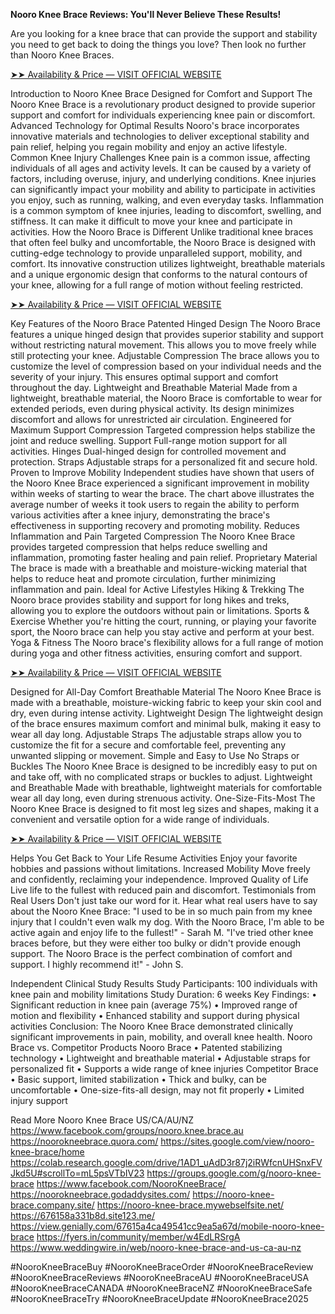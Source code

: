 **Nooro Knee Brace Reviews: You'll Never Believe These Results!**

Are you looking for a knee brace that can provide the support and stability you need to get back to doing the things you love? Then look no further than Nooro Knee Braces.

[➤➤ Availability & Price — VISIT OFFICIAL WEBSITE](https://www.healthtruenews.com/get_nooro-knee-brace)


Introduction to Nooro Knee Brace
Designed for Comfort and Support
The Nooro Knee Brace is a revolutionary product designed to provide superior support and comfort for individuals experiencing knee pain or discomfort.
Advanced Technology for Optimal Results
Nooro's brace incorporates innovative materials and technologies to deliver exceptional stability and pain relief, helping you regain mobility and enjoy an active lifestyle.
Common Knee Injury Challenges
Knee pain is a common issue, affecting individuals of all ages and activity levels. It can be caused by a variety of factors, including overuse, injury, and underlying conditions.
Knee injuries can significantly impact your mobility and ability to participate in activities you enjoy, such as running, walking, and even everyday tasks.
Inflammation is a common symptom of knee injuries, leading to discomfort, swelling, and stiffness. It can make it difficult to move your knee and participate in activities.
How the Nooro Brace is Different
Unlike traditional knee braces that often feel bulky and uncomfortable, the Nooro Brace is designed with cutting-edge technology to provide unparalleled support, mobility, and comfort.
Its innovative construction utilizes lightweight, breathable materials and a unique ergonomic design that conforms to the natural contours of your knee, allowing for a full range of motion without feeling restricted.

[➤➤ Availability & Price — VISIT OFFICIAL WEBSITE](https://www.healthtruenews.com/get_nooro-knee-brace)


Key Features of the Nooro Brace
Patented Hinged Design
The Nooro Brace features a unique hinged design that provides superior stability and support without restricting natural movement. This allows you to move freely while still protecting your knee.
Adjustable Compression
The brace allows you to customize the level of compression based on your individual needs and the severity of your injury. This ensures optimal support and comfort throughout the day.
Lightweight and Breathable Material
Made from a lightweight, breathable material, the Nooro Brace is comfortable to wear for extended periods, even during physical activity. Its design minimizes discomfort and allows for unrestricted air circulation.
Engineered for Maximum Support
Compression
Targeted compression helps stabilize the joint and reduce swelling.
Support
Full-range motion support for all activities.
Hinges
Dual-hinged design for controlled movement and protection.
Straps
Adjustable straps for a personalized fit and secure hold.
Proven to Improve Mobility
Independent studies have shown that users of the Nooro Knee Brace experienced a significant improvement in mobility within weeks of starting to wear the brace. The chart above illustrates the average number of weeks it took users to regain the ability to perform various activities after a knee injury, demonstrating the brace's effectiveness in supporting recovery and promoting mobility.
Reduces Inflammation and Pain
Targeted Compression
The Nooro Knee Brace provides targeted compression that helps reduce swelling and inflammation, promoting faster healing and pain relief.
Proprietary Material
The brace is made with a breathable and moisture-wicking material that helps to reduce heat and promote circulation, further minimizing inflammation and pain.
Ideal for Active Lifestyles
Hiking & Trekking
The Nooro brace provides stability and support for long hikes and treks, allowing you to explore the outdoors without pain or limitations.
Sports & Exercise
Whether you're hitting the court, running, or playing your favorite sport, the Nooro brace can help you stay active and perform at your best.
Yoga & Fitness
The Nooro brace's flexibility allows for a full range of motion during yoga and other fitness activities, ensuring comfort and support.

[➤➤ Availability & Price — VISIT OFFICIAL WEBSITE](https://www.healthtruenews.com/get_nooro-knee-brace)


Designed for All-Day Comfort
Breathable Material
The Nooro Knee Brace is made with a breathable, moisture-wicking fabric to keep your skin cool and dry, even during intense activity.
Lightweight Design
The lightweight design of the brace ensures maximum comfort and minimal bulk, making it easy to wear all day long.
Adjustable Straps
The adjustable straps allow you to customize the fit for a secure and comfortable feel, preventing any unwanted slipping or movement.
Simple and Easy to Use
No Straps or Buckles
The Nooro Knee Brace is designed to be incredibly easy to put on and take off, with no complicated straps or buckles to adjust.
Lightweight and Breathable
Made with breathable, lightweight materials for comfortable wear all day long, even during strenuous activity.
One-Size-Fits-Most
The Nooro Knee Brace is designed to fit most leg sizes and shapes, making it a convenient and versatile option for a wide range of individuals.

[➤➤ Availability & Price — VISIT OFFICIAL WEBSITE](https://www.healthtruenews.com/get_nooro-knee-brace)


Helps You Get Back to Your Life
Resume Activities
Enjoy your favorite hobbies and passions without limitations.
Increased Mobility
Move freely and confidently, reclaiming your independence.
Improved Quality of Life
Live life to the fullest with reduced pain and discomfort.
Testimonials from Real Users
Don't just take our word for it. Hear what real users have to say about the Nooro Knee Brace:
"I used to be in so much pain from my knee injury that I couldn't even walk my dog. With the Nooro Brace, I'm able to be active again and enjoy life to the fullest!" - Sarah M.
"I've tried other knee braces before, but they were either too bulky or didn't provide enough support. The Nooro Brace is the perfect combination of comfort and support. I highly recommend it!" - John S.

Independent Clinical Study Results
Study Participants:	100 individuals with knee pain and mobility limitations
Study Duration:	6 weeks
Key Findings:	•	Significant reduction in knee pain (average 75%)
•	Improved range of motion and flexibility
•	Enhanced stability and support during physical activities
Conclusion:	The Nooro Knee Brace demonstrated clinically significant improvements in pain, mobility, and overall knee health.
Nooro Brace vs. Competitor Products
Nooro Brace
•	Patented stabilizing technology
•	Lightweight and breathable material
•	Adjustable straps for personalized fit
•	Supports a wide range of knee injuries
Competitor Brace
•	Basic support, limited stabilization
•	Thick and bulky, can be uncomfortable
•	One-size-fits-all design, may not fit properly
•	Limited injury support



Read More Nooro Knee Brace US/CA/AU/NZ
https://www.facebook.com/groups/nooro.knee.brace.au
https://noorokneebrace.quora.com/
https://sites.google.com/view/nooro-knee-brace/home
https://colab.research.google.com/drive/1AD1_uAdD3r87j2iRWfcnUHSnxFVJkd5U#scrollTo=mL5psVTbIV23
https://groups.google.com/g/nooro-knee-brace
https://www.facebook.com/NooroKneeBrace/
https://noorokneebrace.godaddysites.com/
https://nooro-knee-brace.company.site/
https://nooro-knee-brace.mywebselfsite.net/
https://676158a331b8d.site123.me/
https://view.genially.com/67615a4ca49541cc9ea5a67d/mobile-nooro-knee-brace
https://fyers.in/community/member/w4EdLRSrgA
https://www.weddingwire.in/web/nooro-knee-brace-and-us-ca-au-nz


#NooroKneeBraceBuy
#NooroKneeBraceOrder
#NooroKneeBraceReview
#NooroKneeBraceReviews
#NooroKneeBraceAU
#NooroKneeBraceUSA
#NooroKneeBraceCANADA
#NooroKneeBraceNZ
#NooroKneeBraceSafe
#NooroKneeBraceTry
#NooroKneeBraceUpdate
#NooroKneeBrace2025
